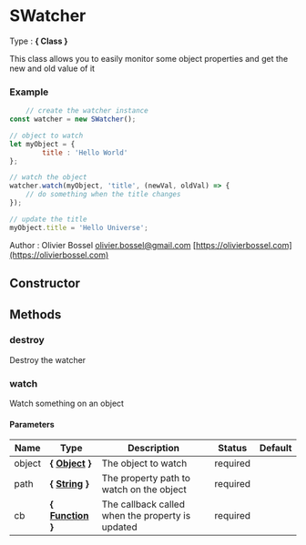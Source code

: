 # SWatcher

<!-- @namespace: sugar.js.class.SWatcher -->

Type : **{ Class }**


This class allows you to easily monitor some object properties and get the new and old value of it


### Example
```js
	// create the watcher instance
const watcher = new SWatcher();

// object to watch
let myObject = {
		title : 'Hello World'
};

// watch the object
watcher.watch(myObject, 'title', (newVal, oldVal) => {
 	// do something when the title changes
});

// update the title
myObject.title = 'Hello Universe';
```
Author : Olivier Bossel [olivier.bossel@gmail.com](mailto:olivier.bossel@gmail.com) [https://olivierbossel.com](https://olivierbossel.com)


## Constructor







## Methods


### destroy

Destroy the watcher


### watch

Watch something on an object


#### Parameters
Name  |  Type  |  Description  |  Status  |  Default
------------  |  ------------  |  ------------  |  ------------  |  ------------
object  |  **{ [Object](https://developer.mozilla.org/fr/docs/Web/JavaScript/Reference/Objets_globaux/Object) }**  |  The object to watch  |  required  |
path  |  **{ [String](https://developer.mozilla.org/fr/docs/Web/JavaScript/Reference/Objets_globaux/String) }**  |  The property path to watch on the object  |  required  |
cb  |  **{ [Function](https://developer.mozilla.org/fr/docs/Web/JavaScript/Reference/Objets_globaux/Function) }**  |  The callback called when the property is updated  |  required  |